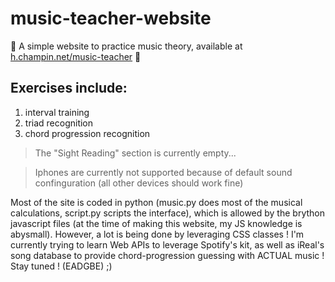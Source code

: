 # music-teacher-website

🎵 A simple website to practice music theory, available at [h.champin.net/music-teacher](h.champin.net/music-teacher) 🎵

## Exercises include:

1. interval training
2. triad recognition
3. chord progression recognition

> The "Sight Reading" section is currently empty...

> Iphones are currently not supported because of default sound confinguration (all other devices should work fine)

Most of the site is coded in python (music.py does most of the musical calculations, script.py scripts the interface), which is allowed by the brython javascript files (at the time of making this website, my JS knowledge is abysmall). However, a lot is being done by leveraging CSS classes !
I'm currently trying to learn Web APIs to leverage Spotify's kit, as well as iReal's song database to provide chord-progression guessing with ACTUAL music ! Stay tuned ! (EADGBE) ;)
